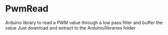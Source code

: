 # PwmRead
Arduino library to read a PWM value through a low pass filter and buffer the value
Just download and extract to the Arduino/libraries folder
